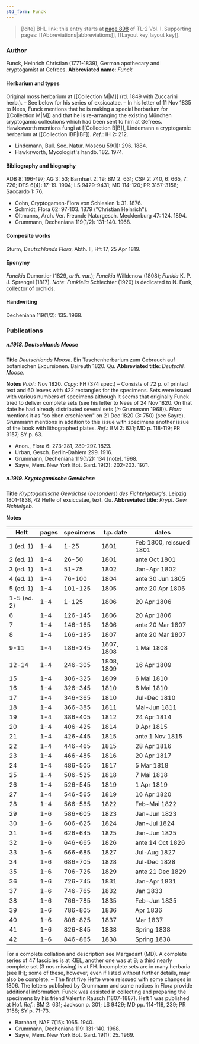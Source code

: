 ```yaml
---
std_form: Funck
---
```


> [!cite] BHL link: this entry starts at [page 898](https://www.biodiversitylibrary.org/page/33121029) of TL-2 Vol. I.
> Supporting pages: [[Abbreviations|abbreviations]], [[Layout key|layout key]].

### Author

Funck, Heinrich Christian (1771-1839), German apothecary and cryptogamist at Gefrees. 
**Abbreviated name**: *Funck*

#### Herbarium and types

Original moss herbarium at [[Collection M|M]] (rd. 1849 with Zuccarini herb.). – See below for his series of exsiccatae. – In his letter of 11 Nov 1835 to Nees, Funck mentions that he is making a special herbarium for [[Collection M|M]] and that he is re-arranging the existing München cryptogamic collections which had been sent to him at Gefrees. Hawksworth mentions fungi at [[Collection B|B]], Lindemann a cryptogamic herbarium at [[Collection IBF|IBF]].
*Ref*.: IH 2: 212.
- Lindemann, Bull. Soc. Natur. Moscou 59(1): 296. 1884.
- Hawksworth, Mycologist's handb. 182. 1974.

#### Bibliography and biography

ADB 8: 196-197; AG 3: 53; Barnhart 2: 19; BM 2: 631; CSP 2: 740, 6: 665, 7: 726; DTS 6(4): 17-19. 1904; LS 9429-9431; MD 114-120; PR 3157-3158; Saccardo 1: 76.
- Cohn, Cryptogamen-Flora von Schlesien 1: 31. 1876.
- Schmidt, Flora 62: 97-103. 1879 ("Christian Heinrich").
- Oltmanns, Arch. Ver. Freunde Naturgesch. Mecklenburg 47: 124. 1894.
- Grummann, Decheniana 119(1/2): 131-140. 1968.

#### Composite works

Sturm, *Deutschlands Flora*, Abth. II, Hft 17, 25 Apr 1819.

#### Eponymy

*Funckia* Dumortier (1829, *orth. var.*); *Funckia* Willdenow (1808); *Funkia* K. P. J. Sprengel (1817).
*Note*: *Funkiella* Schlechter (1920) is dedicated to N. Funk, collector of orchids.

#### Handwriting

Decheniana 119(1/2): 135. 1968.

### Publications

##### n.1918. Deutschlands Moose

**Title**
*Deutschlands Moose*. Ein Taschenherbarium zum Gebrauch auf botanischen Excursionen. Baireuth 1820. Qu.
**Abbreviated title**: *Deutschl. Moose*.

**Notes**
*Publ*.: Nov 1820. *Copy*: FH (374 spec.) – Consists of 72 p. of printed text and 60 leaves with 422 rectangles for the specimens. Sets were issued with various numbers of specimens although it seems that originally Funck tried to deliver complete sets (see his letter to Nees of 24 Nov 1820. On that date he had already distributed several sets (*in* Grummann 1968)). *Flora* mentions it as "so eben erschienen" on 21 Dec 1820 (3: 750) (see Sayre). Grummann mentions in addition to this issue with specimens another issue of the book with lithographed plates.
*Ref*.: BM 2: 631; MD p. 118-119; PR 3157; SY p. 63.
- Anon., Flora 6: 273-281, 289-297. 1823.
- Urban, Gesch. Berlin-Dahlem 299. 1916.
- Grummann, Decheniana 119(1/2): 134 \[note\]. 1968.
- Sayre, Mem. New York Bot. Gard. 19(2): 202-203. 1971.

##### n.1919. Kryptogamische Gewächse

**Title**
*Kryptogamische Gewächse* (*besonders*) *des Fichtelgebirg's*. Leipzig 1801-1838, 42 Hefte of exsiccatae, text. Qu.
**Abbreviated title**: *Krypt. Gew. Fichtelgeb.*

**Notes**

|Heft	|pages	|specimens	|t.p. date	|dates|
|---	|---	|---	|---	|---	|
|1 (ed. 1)	|1-4	|1-25	|1801	|Feb 1800, reissued 1801|
|2 (ed. 1)	|1-4	|26-50	|1801	|ante Oct 1801|
|3 (ed. 1)	|1-4	|51-75	|1802	|Jan-Apr 1802|
|4 (ed. 1)	|1-4	|76-100	|1804	|ante 30 Jun 1805|
|5 (ed. 1)	|1-4	|101-125	|1805	|ante 20 Apr 1806|
|1-5 (ed. 2)	|1-4	|1-125	|1806	|20 Apr 1806|
|6	|1-4	|126-145	|1806	|20 Apr 1806|
|7	|1-4	|146-165	|1806	|ante 20 Mar 1807|
|8	|1-4	|166-185	|1807	|ante 20 Mar 1807|
|9-11	|1-4	|186-245	|1807, 1808	|1 Mai 1808|
|12-14	|1-4	|246-305	|1808, 1809	|16 Apr 1809|
|15	|1-4	|306-325	|1809	|6 Mai 1810|
|16	|1-4	|326-345	|1810	|6 Mai 1810|
|17	|1-4	|346-365	|1810	|Jul-Dec 1810|
|18	|1-4	|366-385	|1811	|Mai-Jun 1811|
|19	|1-4	|386-405	|1812	|24 Apr 1814|
|20	|1-4	|406-425	|1814	|9 Apr 1815|
|21	|1-4	|426-445	|1815	|ante 1 Nov 1815|
|22	|1-4	|446-465	|1815	|28 Apr 1816|
|23	|1-4	|466-485	|1816	|20 Apr 1817|
|24	|1-4	|486-505	|1817	|5 Mar 1818|
|25	|1-4	|506-525	|1818	|7 Mai 1818|
|26	|1-4	|526-545	|1819	|1 Apr 1819|
|27	|1-4	|546-565	|1819	|16 Apr 1820|
|28	|1-4	|566-585	|1822	|Feb-Mai 1822|
|29	|1-6	|586-605	|1823	|Jan-Jun 1823|
|30	|1-6	|606-625	|1824	|Jan-Jul 1824|
|31	|1-6	|626-645	|1825	|Jan-Jun 1825|
|32	|1-6	|646-665	|1826	|ante 14 Oct 1826|
|33	|1-6	|666-685	|1827	|Jul-Aug 1827|
|34	|1-6	|686-705	|1828	|Jul-Dec 1828|
|35	|1-6	|706-725	|1829	|ante 21 Dec 1829|
|36	|1-6	|726-745	|1831	|Jan-Apr 1831|
|37	|1-6	|746-765	|1832	|Jan 1833|
|38	|1-6	|766-785	|1835	|Feb-Jun 1835|
|39	|1-6	|786-805	|1836	|Apr 1836|
|40	|1-6	|806-825	|1837	|Mar 1837|
|41	|1-6	|826-845	|1838	|Spring 1838|
|42	|1-6	|846-865	|1838	|Spring 1838|

For a complete collation and description see Margadant (MD). A complete series of 47 fascicles is at KIEL, another one was at B; a third nearly complete set (3 nos missing) is at FH. Incomplete sets are in many herbaria (see IH); some of these, however, even if listed without further details, may also be complete. – The first five Hefte were reissued with some changes in 1806. The letters published by Grummann and some notices in Flora provide additional information.
Funck was assisted in collecting and preparing the specimens by his friend Valentin Rausch (1807-1887).
Heft 1 was published at Hof.
*Ref*.: BM 2: 631; Jackson p. 301; LS 9429; MD pp. 114-118, 239; PR 3158; SY p. 71-73.
- Barnhart, NAF 7(15): 1065. 1940.
- Grummann, Decheniana 119: 131-140. 1968.
- Sayre, Mem. New York Bot. Gard. 19(1): 25. 1969.

